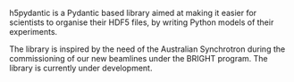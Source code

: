 h5pydantic is a Pydantic based library aimed at making it easier for
scientists to organise their HDF5 files, by writing Python models of
their experiments.

The library is inspired by the need of the Australian Synchrotron
during the commissioning of our new beamlines under the BRIGHT
program. The library is currently under development.
